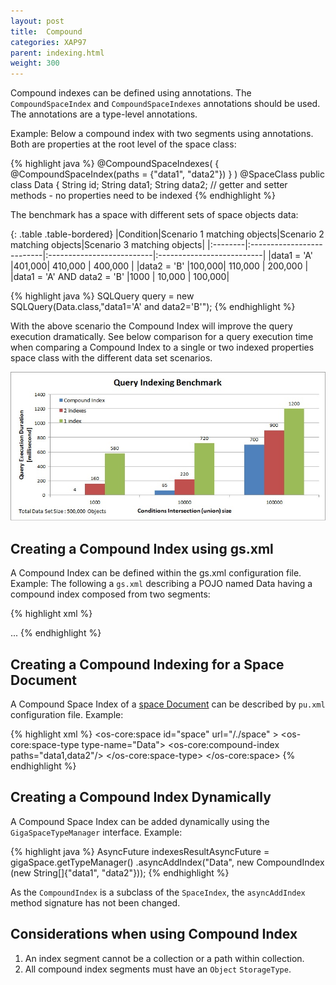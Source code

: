 ```yaml
---
layout: post
title:  Compound
categories: XAP97
parent: indexing.html
weight: 300
---
```


Compound indexes can be defined using annotations. The `CompoundSpaceIndex` and `CompoundSpaceIndexes` annotations should be used. The annotations are a type-level annotations.

Example: Below a compound index with two segments using annotations. Both are properties at the root level of the space class:

{% highlight java %}
@CompoundSpaceIndexes(
{ @CompoundSpaceIndex(paths = {"data1", "data2"}) }
)
@SpaceClass
public class Data {
	String id;
	String data1;
	String data2;
	// getter and setter methods - no properties need to be indexed
{% endhighlight %}

The benchmark has a space with different sets of space objects data:

{: .table .table-bordered}
|Condition|Scenario 1 matching objects|Scenario 2 matching objects|Scenario 3 matching objects|
|:--------|:--------------------------|:--------------------------|:--------------------------|
|data1 = 'A' |401,000| 410,000 | 400,000 |
|data2 = 'B' |100,000| 110,000 | 200,000 |
|data1 = 'A' AND data2 = 'B' |1000 | 10,000 | 100,000|

{% highlight java %}
SQLQuery<Data> query = new SQLQuery<Data>(Data.class,"data1='A' and data2='B'");
{% endhighlight %}

With the above scenario the Compound Index will improve the query execution dramatically. See below comparison for a query execution time when comparing a Compound Index to a single or two indexed properties space class with the different data set scenarios.

![compu_index_bench.jpg](/attachment_files/compu_index_bench.jpg)

## Creating a Compound Index using gs.xml

A Compound Index can be defined within the gs.xml configuration file. Example: The following a `gs.xml` describing a POJO named Data having a compound index composed from two segments:

{% highlight xml %}
<!DOCTYPE gigaspaces-mapping PUBLIC "-//GIGASPACES//DTD GS//EN" "http://www.gigaspaces.com/dtd/9_5/gigaspaces-metadata.dtd">
<gigaspaces-mapping>
    <class name="Data" >
        <compound-index paths="data1, data2"/>
        ...
    </class>
</gigaspaces-mapping>
{% endhighlight %}

## Creating a Compound Indexing for a Space Document

A Compound Space Index of a [space Document](./document-api.html) can be described by `pu.xml` configuration file. Example:

{% highlight xml %}
<os-core:space id="space" url="/./space" >
	<os-core:space-type type-name="Data">
		<os-core:compound-index paths="data1,data2"/>
	</os-core:space-type>
</os-core:space>
{% endhighlight %}

## Creating a Compound Index Dynamically

A Compound Space Index can be added dynamically using the `GigaSpaceTypeManager` interface. Example:

{% highlight java %}
AsyncFuture<AddTypeIndexesResult> indexesResultAsyncFuture = gigaSpace.getTypeManager()
	.asyncAddIndex("Data", new CompoundIndex (new String[]{"data1", "data2"}));
{% endhighlight %}

As the `CompoundIndex` is a subclass of the `SpaceIndex`, the `asyncAddIndex` method signature has not been changed.

## Considerations when using Compound Index

1. An index segment cannot be a collection or a path within collection.
1. All compound index segments must have an `Object` `StorageType`.

